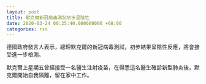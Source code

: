 ```yaml
---
layout: post
title: 默克爾新冠病毒測試初步呈陰性
date: 2020-03-24 00:25:40.000000000 +08:00
categories: rss
---
```


德國政府發言人表示，總理默克爾的新冠病毒測試，初步結果呈陰性反應，將會接受進一步檢測。

默克爾上星期五曾經接受一名醫生注射疫苗，在得悉這名醫生確診新型肺炎後，默克爾開始自我隔離，留在家中工作。
